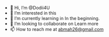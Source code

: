 - 👋 Hi, I’m @Dodii4U
- 👀 I’m interested in this
- 🌱 I’m currently learning in In the beginning.
- 💞️ I’m looking to collaborate on Learn more
- 📫 How to reach me at abmah26@gmail.com 

<!---
Dodii4U/Dodii4U is a ✨ special ✨ repository because its `README.md` (this file) appears on your GitHub profile.
You can click the Preview link to take a look at your changes.
--->

